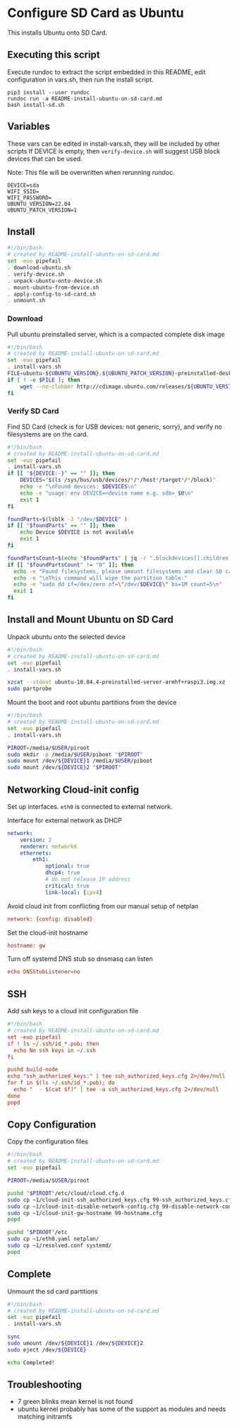 # Configure SD Card as Ubuntu

This installs Ubuntu onto SD Card.

## Executing this script

Execute rundoc to extract the script embedded in this README, edit configuration in vars.sh, then run the install script.

```
pip3 install --user rundoc
rundoc run -a README-install-ubuntu-on-sd-card.md
bash install-sd.sh
```

## Variables 

These vars can be edited in install-vars.sh, they will be included by other scripts
If DEVICE is empty, then `verify-device.sh` will suggest USB block devices that can be used.

Note: This file will be overwritten when rerunning rundoc.

```r-create-file:install-vars.sh#files
DEVICE=sda
WIFI_SSID=
WIFI_PASSWORD=
UBUNTU_VERSION=22.04
UBUNTU_PATCH_VERSION=1
```

## Install

```create-file:install-sd.sh
#!/bin/bash
# created by README-install-ubuntu-on-sd-card.md
set -euo pipefail
. download-ubuntu.sh
. verify-device.sh
. unpack-ubuntu-onto-device.sh
. mount-ubuntu-from-device.sh
. apply-config-to-sd-card.sh
. unmount.sh
```

### Download

Pull ubuntu preinstalled server, which is a compacted complete disk image

```create-file:download-ubuntu.sh
#!/bin/bash
# created by README-install-ubuntu-on-sd-card.md
set -euo pipefail
. install-vars.sh
FILE=ubuntu-${UBUNTU_VERSION}.${UBUNTU_PATCH_VERSION}-preinstalled-desktop-arm64+raspi.img.xz
if [ ! -e $FILE ]; then
    wget --no-clobber http://cdimage.ubuntu.com/releases/${UBUNTU_VERSION}/release/$FILE
fi
```

### Verify SD Card

Find SD Card (check is for USB devices: not generic, sorry), and verify no filesystems are on the card.

```create-file:verify-device.sh
#!/bin/bash
# created by README-install-ubuntu-on-sd-card.md
set -euo pipefail
. install-vars.sh
if [[ "${DEVICE:-}" == "" ]]; then
    DEVICES="$(ls /sys/bus/usb/devices/*/*/host*/target*/*/block)"
    echo -e "\nFound devices: $DEVICES\n"
    echo -e "usage: env DEVICE=<device name e.g. sdb> $0\n"
    exit 1
fi

foundParts=$(lsblk -J "/dev/$DEVICE" )
if [[ "$foundParts" == "" ]]; then
    echo Device $DEVICE is not available
    exit 1
fi

foundPartsCount=$(echo "$foundParts" | jq -r ".blockdevices[].children|length")
if [[ "$foundPartsCount" != "0" ]]; then
  echo -e "Found filesystems, please umount filesystems and clear SD card partition table:\n$(lsblk --fs /dev/"$DEVICE")"
  echo -e "\nThis command will wipe the partition table:"
  echo -e "sudo dd if=/dev/zero of=\"/dev/$DEVICE\" bs=1M count=5\n" 
  exit 1
fi
```

## Install and Mount Ubuntu on SD Card

Unpack ubuntu onto the selected device

```create-file:unpack-ubuntu-onto-device.sh
#!/bin/bash
# created by README-install-ubuntu-on-sd-card.md
set -euo pipefail
. install-vars.sh

xzcat --stdout ubuntu-18.04.4-preinstalled-server-armhf+raspi3.img.xz | pv | sudo dd of=/dev/$DEVICE bs=1M
sudo partprobe
```

Mount the boot and root ubuntu partitions from the device
```create-file:mount-ubuntu-from-device.sh
#!/bin/bash
# created by README-install-ubuntu-on-sd-card.md
set -euo pipefail
. install-vars.sh

PIROOT=/media/$USER/piroot
sudo mkdir -p /media/$USER/piboot "$PIROOT"
sudo mount /dev/${DEVICE}1 /media/$USER/piboot
sudo mount /dev/${DEVICE}2 "$PIROOT"
```

## Networking Cloud-init config

Set up interfaces. `eth0` is connected to external network.

Interface for external network as DHCP
```create-file:eth0.yaml
network:
    version: 2
    renderer: networkd
    ethernets:
        eth1:
            optional: true
            dhcp4: true
            # do not release IP address
            critical: true
            link-local: [ipv4]
```

Avoid cloud init from conflicting from our manual setup of netplan
```create-file:cloud-init-disable-network-config.cfg
network: {config: disabled}
```

Set the cloud-init hostname

```create-file:cloud-init-gw-hostname.cfg
hostname: gw
```

Turn off systemd DNS stub so dnsmasq can listen 
```create-file:resolved.conf
echo DNSStubListener=no
```

## SSH

Add ssh keys to a cloud init configuration file

```create-file:cloud-init-ssh-authorized-keys.cfg
#!/bin/bash
# created by README-install-ubuntu-on-sd-card.md
set -euo pipefail
if ! ls ~/.ssh/id_*.pub; then
  echo No ssh keys in ~/.ssh
fi

pushd build-node
echo "ssh_authorized_keys:" | tee ssh_authorized_keys.cfg 2>/dev/null
for f in $(ls ~/.ssh/id_*.pub); do
  echo "  - $(cat $f)" | tee -a ssh_authorized_keys.cfg 2>/dev/null
done
popd
```

## Copy Configuration

Copy the configuration files
```create-file:apply-config-to-sd-card.sh
#!/bin/bash
# created by README-install-ubuntu-on-sd-card.md
set -euo pipefail

PIROOT=/media/$USER/piroot

pushd "$PIROOT"/etc/cloud/cloud.cfg.d
sudo cp ~1/cloud-init-ssh_authorized_keys.cfg 99-ssh_authorized_keys.cfg
sudo cp ~1/cloud-init-disable-network-config.cfg 99-disable-network-config.cfg
sudo cp ~1/cloud-init-gw-hostname 99-hostname.cfg
popd

pushd "$PIROOT"/etc
sudo cp ~1/eth0.yaml netplan/
sudo cp ~1/resolved.conf systemd/
popd
```


## Complete

Unmount the sd card partitions

```r-create-file:unmount.sh
#!/bin/bash
# created by README-install-ubuntu-on-sd-card.md
set -euo pipefail
. install-vars.sh

sync
sudo umount /dev/${DEVICE}1 /dev/${DEVICE}2
sudo eject /dev/${DEVICE}

echo Completed!
```

## Troubleshooting

- 7 green blinks mean kernel is not found
- ubuntu kernel probably has some of the support as modules and needs matching initramfs
